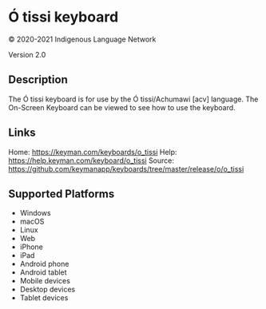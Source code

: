 Ó tissi keyboard
==============

© 2020-2021 Indigenous Language Network

Version 2.0

Description
-----------

The Ó tissi keyboard is for use by the Ó tissi/Achumawi [acv] language. The On-Screen Keyboard can be viewed to see how to use the keyboard.

Links
-----
Home: https://keyman.com/keyboards/o_tissi
Help: https://help.keyman.com/keyboard/o_tissi
Source: https://github.com/keymanapp/keyboards/tree/master/release/o/o_tissi

Supported Platforms
-------------------
 * Windows
 * macOS
 * Linux
 * Web
 * iPhone
 * iPad
 * Android phone
 * Android tablet
 * Mobile devices
 * Desktop devices
 * Tablet devices


